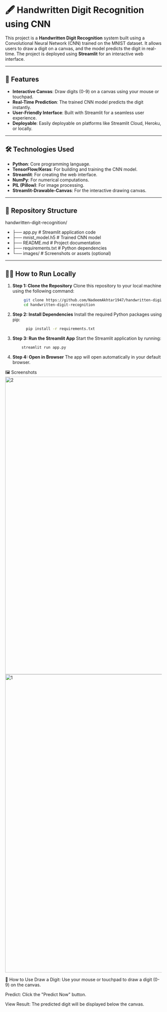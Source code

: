 # 🖋️ Handwritten Digit Recognition using CNN

This project is a **Handwritten Digit Recognition** system built using a Convolutional Neural Network (CNN) trained on the MNIST dataset. It allows users to draw a digit on a canvas, and the model predicts the digit in real-time. The project is deployed using **Streamlit** for an interactive web interface.

---

## 🚀 Features

- **Interactive Canvas**: Draw digits (0-9) on a canvas using your mouse or touchpad.
- **Real-Time Prediction**: The trained CNN model predicts the digit instantly.
- **User-Friendly Interface**: Built with Streamlit for a seamless user experience.
- **Deployable**: Easily deployable on platforms like Streamlit Cloud, Heroku, or locally.

---

## 🛠️ Technologies Used

- **Python**: Core programming language.
- **TensorFlow/Keras**: For building and training the CNN model.
- **Streamlit**: For creating the web interface.
- **NumPy**: For numerical computations.
- **PIL (Pillow)**: For image processing.
- **Streamlit-Drawable-Canvas**: For the interactive drawing canvas.

---

## 📂 Repository Structure

handwritten-digit-recognition/
- ├── app.py # Streamlit application code
- ├── mnist_model.h5 # Trained CNN model
- ├── README.md # Project documentation
- ├── requirements.txt # Python dependencies
- └── images/ # Screenshots or assets (optional)

---

## 🏃‍♂️ How to Run Locally

1. **Step 1: Clone the Repository**
Clone this repository to your local machine using the following command:
    ```bash
         git clone https://github.com/NadeemAkhtar1947/handwritten-digit-recognition.git
         cd handwritten-digit-recognition
    

2. **Step 2: Install Dependencies**
Install the required Python packages using pip:
    ```bash
          pip install -r requirements.txt

3. **Step 3: Run the Streamlit App**
Start the Streamlit application by running:
      ```bash
          streamlit run app.py

4. **Step 4: Open in Browser**
The app will open automatically in your default browser. 

🖼️ Screenshots
<img width="956" alt="2" src="https://github.com/user-attachments/assets/94751022-be3a-45c1-a909-133bde4f0b80" />
<img width="958" alt="1" src="https://github.com/user-attachments/assets/080b5423-34d4-423d-965f-0843f82a829a" />


🎯 How to Use
Draw a Digit: Use your mouse or touchpad to draw a digit (0-9) on the canvas.

Predict: Click the "Predict Now" button.

View Result: The predicted digit will be displayed below the canvas.
